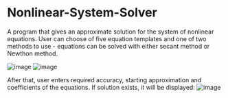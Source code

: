# Nonlinear-System-Solver
A program that gives an approximate solution for the system of nonlinear equations. 
User can choose of five equation templates and one of two methods to use - equations can be solved with either secant method or Newthon method.


![image](https://github.com/guywhodiesfirst/Nonlinear-System-Solver/assets/144242408/4bf6e980-db39-4468-aa7e-dabba21207c6)
![image](https://github.com/guywhodiesfirst/Nonlinear-System-Solver/assets/144242408/4841fd5d-966b-417e-beb4-1354f80934fb)

After that, user enters required accuracy, starting approximation and coefficients of the equations. If solution exists, it will be displayed:
![image](https://github.com/guywhodiesfirst/Nonlinear-System-Solver/assets/144242408/892a7f95-0d34-4465-9b2b-7db22886ed4c)
